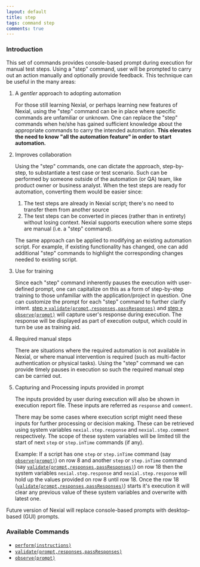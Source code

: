```yaml
---
layout: default
title: step
tags: command step
comments: true
---
```



### Introduction
This set of commands provides console-based prompt during execution for manual test steps.  Using a "step" command, user
will be prompted to carry out an action manually and optionally provide feedback.  This technique can be useful in the
many areas:

1. A _gentler_ approach to adopting automation

   For those still learning Nexial, or perhaps learning new features of Nexial, using the "step" command can be in 
   place where specific commands are unfamiliar or unknown.  One can replace the "step" commands when he/she has 
   gained sufficient knowledge about the appropriate commands to carry the intended automation. **This elevates the 
   need to know "all the automation feature" in order to start automation.**

2. Improves collaboration

   Using the "step" commands, one can dictate the approach, step-by-step, to substantiate a test case or test scenario.
   Such can be performed by someone outside of the automation (or QA) team, like product owner or business analyst.
   When the test steps are ready for automation, converting them would be easier since:<br/>
   
   1. The test steps are already in Nexial script; there's no need to transfer them from another source
   2. The test steps can be converted in pieces (rather than in entirety) without losing context.  Nexial supports 
      execution where some steps are manual (i.e. a "step" command).
   
   The same approach can be applied to modifying an existing automation script.  For example, if existing functionality
   has changed, one can add additional "step" commands to highlight the corresponding changes needed to existing script.

3. Use for training

   Since each "step" command inherently pauses the execution with user-defined prompt, one can capitalize on this as a
   form of step-by-step training to those unfamiliar with the application/project in question.  One can customize the
   prompt for each "step" command to further clarify intent.
   [step &raquo; `validate(prompt,responses,passResponses)`](validate(prompt,responses,passResponses).html) and
   [step &raquo; `observe(prompt)`](observe(prompt).html) will capture user's response during execution.  The response
   will be displayed as part of execution output, which could in turn be use as training aid.

4. Required manual steps

   There are situations where the required automation is not available in Nexial, or where manual intervention is 
   required (such as multi-factor authentication or physical tasks).  Using the "step" command we can provide timely
   pauses in execution so such the required manual step can be carried out.
   
5. Capturing and Processing inputs provided in prompt
   
   The inputs provided by user during execution will also be shown in execution report file. These inputs are referred 
   as `response` and `comment`. 
   
   There may be some cases where execution script might need these inputs for further processing or decision making. 
   These can be retrieved using system variables `nexial.step.response` and `nexial.step.comment` respectively. The scope
   of these system variables will be limited till the start of next `step` or `step.inTime` commands (if any).
   
   Example: If a script has one `step` or `step.inTime` command (say [`observe(prompt)`](observe(prompt).html)) on row 
   8 and another `step` or `step.inTime` command (say 
   [`validate(prompt,responses,passResponses)`](validate(prompt,responses,passResponses).html)) on row 18 then the system 
   variables `nexial.step.response` and `nexial.step.response` will hold up the values provided on row 8 until row 18. 
   Once the row 18 ([`validate(prompt,responses,passResponses)`](validate(prompt,responses,passResponses).html)) starts 
   it's execution it will clear any previous value of these system variables and overwrite with latest one.


Future version of Nexial will replace console-based prompts with desktop-based (GUI) prompts.


### Available Commands
- [`perform(instructions)`](perform(instructions).html )
- [`validate(prompt,responses,passResponses)`](validate(prompt,responses,passResponses).html)
- [`observe(prompt)`](observe(prompt).html)
